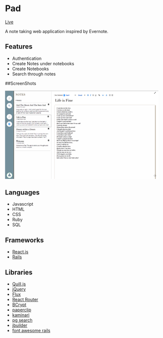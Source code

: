 # Pad

[Live][heroku]

[heroku]: http://www.p4d.site

A note taking web application inspired by Evernote.

## Features

* Authentication
* Create Notes under notebooks
* Create Notebooks
* Search through notes

##ScreenShots

![Screenshot](/docs/pad-screenshot.png)

## Languages

* Javascript
* HTML
* CSS
* Ruby
* SQL

## Frameworks

* [React.js](https://facebook.github.io/react/)
* [Rails](https://github.com/rails/rails)

## Libraries

* [Quill.js](https://github.com/quilljs/quill)
* [jQuery](https://github.com/jquery/jquery)
* [Flux](https://github.com/facebook/flux)
* [React Router](https://github.com/rackt/react-router)
* [BCrypt](https://github.com/codahale/bcrypt-ruby)
* [paperclip](https://github.com/thoughtbot/paperclip)
* [kaminari](https://github.com/amatsuda/kaminari)
* [pg search](https://github.com/Casecommons/pg_search)
* [jbuilder](https://github.com/rails/jbuilder)
* [font awesome rails](https://fortawesome.github.io/Font-Awesome/)
